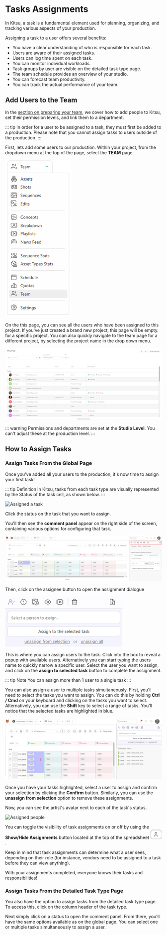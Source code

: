 # Tasks Assignments

In Kitsu, a task is a fundamental element used for planning, organizing, and tracking various aspects of your production. 

Assigning a task to a user offers several benefits:
- You have a clear understanding of who is responsible for each task.
- Users are aware of their assigned tasks.
- Users can log time spent on each task.
- You can monitor individual workloads.
- Task groups by user are visible on the detailed task type page.
- The team schedule provides an overview of your studio.
- You can forecast team productivity.
- You can track the actual performance of your team.


## Add Users to the Team

In the [section on preparing your team](../team/README.md), we cover how to add people to Kitsu, set their permission levels, and link them to a department.

::: tip
In order for a user to be assigned to a task, they must first be added to a production. Please note that you cannot assign tasks to users outside of the production.
:::

First, lets add some users to our production. Within your project, from the dropdown menu at the top of the page, select the **TEAM** page.

![Drop down menu team](../img/getting-started/drop_down_menu_team.png)

On the this page, you can see all the users who have been assigned to this project. If you've just created a brand new project, this page will be empty. for a specific project. You can also quickly navigate to the team page for a different project, by selecting the project name in the drop down menu.

![Team page](../img/getting-started/team_page.png)

::: warning
Permissions and departments are set at the **Studio Level**. You can't adjust these at the production level.
:::


## How to Assign Tasks
### Assign Tasks From the Global Page

Once you've added all your users to the production, it's now time to assign your first task!

::: tip Definition
In Kitsu, tasks from each task type are visually represented by the Status of the task cell, as shown below.
:::

![Assigned a task](../img/getting-started/task_assigned.png)

Click the status on the task that you want to assign.

You'll then see the **comment panel** appear on the right side of the screen, containing various options for configuring that task.

![Blue menu](../img/getting-started/blue_menu.png)

Then, click on the assignee button to open the assignment dialogue

![Selected people](../img/getting-started/select_people.png)

This is where you can assign users to the task. Click into the box to reveal a popup with available users. Alternatively you can start typing the users name to quickly narrow a specific user. Select the user you want to assign, and click on the **assign to selected task** button to complete the assignment. 

::: tip Note
You can assign more than 1 user to a single task
:::

You can also assign a user to multiple tasks simultaneously. First, you'll need to select the tasks you want to assign. You can do this by holding **Ctrl / Cmd** on your keyboard and clicking on the tasks you want to select. Alternatively, you can use the **Shift** key to select a range of tasks. You'll notice that the selected tasks are highlighted in blue.

![Assigned multiple people](../img/getting-started/assigned_multiple.png)

Once you have your tasks highlighted, select a user to assign and confirm your selection by clicking the **Confirm** button. Similarly, you can use the **unassign from selection** option to remove these assignments.

Now, you can see the artist's avatar next to each of the task's status.

![Assigned people](../img/getting-started/assignation.png)

You can toggle the visibility of task assignments on or off by using the **Show/Hide Assignments** button located at the top of the spreadsheet ![Hide assignations](../img/getting-started/hide_assignation.png).

Keep in mind that task assignments can determine what a user sees, depending on their role (for instance, vendors need to be assigned to a task before they can view anything).

With your assignments completed, everyone knows their tasks and responsibilities!

### Assign Tasks From the Detailed Task Type Page

You also have the option to assign tasks from the detailed task type page. To access this, click on the column header of the task type.

Next simply click on a status to open the comment panel. From there, you'll have the same options available as on the global page. You can select one or multiple tasks simultaneously to assign a user.





